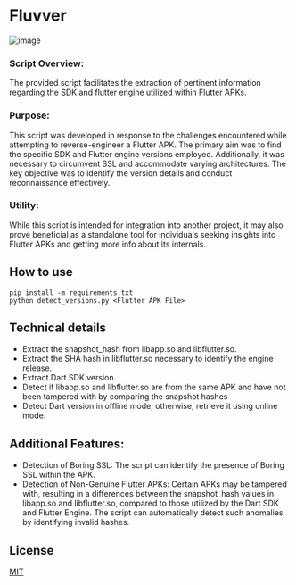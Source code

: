 # Fluvver

![image](https://github.com/warber0x/Fluvver/assets/7810067/917ce9e2-85b2-4003-bad8-c2c897443a26)

### Script Overview:

The provided script facilitates the extraction of pertinent information regarding the SDK and flutter engine utilized within Flutter APKs.

### Purpose:

This script was developed in response to the challenges encountered while attempting to reverse-engineer a Flutter APK. The primary aim was to find the specific SDK and Flutter engine versions employed. Additionally, it was necessary to circumvent SSL and accommodate varying architectures. The key objective was to identify the version details and conduct reconnaissance effectively.

### Utility:

While this script is intended for integration into another project, it may also prove beneficial as a standalone tool for individuals seeking insights into Flutter APKs and getting more info about its internals.



## How to use

```
pip install -m requirements.txt
python detect_versions.py <Flutter APK File>
```

## Technical details
- Extract the snapshot_hash from libapp.so and libflutter.so.
- Extract the SHA hash in libflutter.so necessary to identify the engine release.
- Extract Dart SDK version.
- Detect if libapp.so and libflutter.so are from the same APK and have not been tampered with by comparing the snapshot hashes
- Detect Dart version in offline mode; otherwise, retrieve it using online mode.

## Additional Features:

- Detection of Boring SSL: The script can identify the presence of Boring SSL within the APK.
- Detection of Non-Genuine Flutter APKs: Certain APKs may be tampered with, resulting in a differences between the snapshot_hash values in libapp.so and libflutter.so, compared to those utilized by the Dart SDK and Flutter Engine. The script can automatically detect such anomalies by identifying invalid hashes.

## License

[MIT](LICENSE.md)

